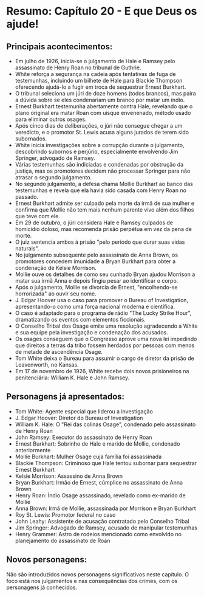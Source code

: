 # Resumo: Capítulo 20 - E que Deus os ajude!

## Principais acontecimentos:
- Em julho de 1926, inicia-se o julgamento de Hale e Ramsey pelo assassinato de Henry Roan no tribunal de Guthrie.
- White reforça a segurança na cadeia após tentativas de fuga de testemunhas, incluindo um bilhete de Hale para Blackie Thompson oferecendo ajudá-lo a fugir em troca de sequestrar Ernest Burkhart.
- O tribunal seleciona um júri de doze homens (todos brancos), mas paira a dúvida sobre se eles condenariam um branco por matar um índio.
- Ernest Burkhart testemunha abertamente contra Hale, revelando que o plano original era matar Roan com uísque envenenado, método usado para eliminar outros osages.
- Após cinco dias de deliberações, o júri não consegue chegar a um veredicto, e o promotor St. Lewis acusa alguns jurados de terem sido subornados.
- White inicia investigações sobre a corrupção durante o julgamento, descobrindo subornos e perjúrio, especialmente envolvendo Jim Springer, advogado de Ramsey.
- Várias testemunhas são indiciadas e condenadas por obstrução da justiça, mas os promotores decidem não processar Springer para não atrasar o segundo julgamento.
- No segundo julgamento, a defesa chama Mollie Burkhart ao banco das testemunhas e revela que ela havia sido casada com Henry Roan no passado.
- Ernest Burkhart admite ser culpado pela morte da irmã de sua mulher e confirma que Mollie não tem mais nenhum parente vivo além dos filhos que teve com ele.
- Em 29 de outubro, o júri considera Hale e Ramsey culpados de homicídio doloso, mas recomenda prisão perpétua em vez da pena de morte.
- O juiz sentencia ambos à prisão "pelo período que durar suas vidas naturais".
- No julgamento subsequente pelo assassinato de Anna Brown, os promotores concedem imunidade a Bryan Burkhart para obter a condenação de Kelsie Morrison.
- Mollie ouve os detalhes de como seu cunhado Bryan ajudou Morrison a matar sua irmã Anna e depois fingiu pesar ao identificar o corpo.
- Após o julgamento, Mollie se divorcia de Ernest, "encolhendo-se horrorizada" ao ouvir seu nome.
- J. Edgar Hoover usa o caso para promover o Bureau of Investigation, apresentando-o como uma força nacional moderna e científica.
- O caso é adaptado para o programa de rádio "The Lucky Strike Hour", dramatizando os eventos com elementos ficcionais.
- O Conselho Tribal dos Osage emite uma resolução agradecendo a White e sua equipe pela investigação e condenação dos acusados.
- Os osages conseguem que o Congresso aprove uma nova lei impedindo que direitos a terras da tribo fossem herdados por pessoas com menos de metade de ascendência Osage.
- Tom White deixa o Bureau para assumir o cargo de diretor da prisão de Leavenworth, no Kansas.
- Em 17 de novembro de 1926, White recebe dois novos prisioneiros na penitenciária: William K. Hale e John Ramsey.

## Personagens já apresentados:
- Tom White: Agente especial que liderou a investigação
- J. Edgar Hoover: Diretor do Bureau of Investigation
- William K. Hale: O "Rei das colinas Osage", condenado pelo assassinato de Henry Roan
- John Ramsey: Executor do assassinato de Henry Roan
- Ernest Burkhart: Sobrinho de Hale e marido de Mollie, condenado anteriormente
- Mollie Burkhart: Mulher Osage cuja família foi assassinada
- Blackie Thompson: Criminoso que Hale tentou subornar para sequestrar Ernest Burkhart
- Kelsie Morrison: Assassino de Anna Brown
- Bryan Burkhart: Irmão de Ernest, cúmplice no assassinato de Anna Brown
- Henry Roan: Índio Osage assassinado, revelado como ex-marido de Mollie
- Anna Brown: Irmã de Mollie, assassinada por Morrison e Bryan Burkhart
- Roy St. Lewis: Promotor federal no caso
- John Leahy: Assistente de acusação contratado pelo Conselho Tribal
- Jim Springer: Advogado de Ramsey, acusado de manipular testemunhas
- Henry Grammer: Astro de rodeios mencionado como envolvido no planejamento do assassinato de Roan

## Novos personagens:
Não são introduzidos novos personagens significativos neste capítulo. O foco está nos julgamentos e nas consequências dos crimes, com os personagens já conhecidos. 